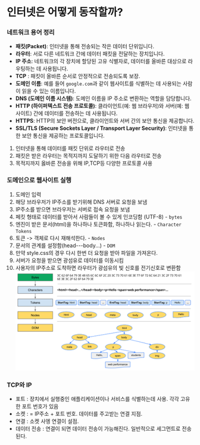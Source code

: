 # 인터넷은 어떻게 동작할까?

### 네트워크 용어 정리

- **패킷(Packet)**: 인터넷을 통해 전송되는 작은 데이터 단위입니다.
- **라우터**: 서로 다른 네트워크 간에 데이터 패킷을 전달하는 장치입니다.
- **IP 주소**: 네트워크의 각 장치에 할당된 고유 식별자로, 데이터를 올바른 대상으로 라우팅하는 데 사용됩니다.
- **TCP** : 패킷이 올바른 순서로 안정적으로 전송되도록 보장.
- **도메인 이름**: 예를 들어 `google.com`과 같이 웹사이트를 식별하는 데 사용되는 사람이 읽을 수 있는 이름입니다.
- **DNS (도메인 이름 시스템)**: 도메인 이름을 IP 주소로 변환하는 역할을 담당합니다.
- **HTTP (하이퍼텍스트 전송 프로토콜)**: 클라이언트(예: 웹 브라우저)와 서버(예: 웹 사이트) 간에 데이터를 전송하는 데 사용됩니다.
- **HTTPS**: HTTP의 보안 버전으로, 클라이언트와 서버 간의 보안 통신을 제공합니다.
- **SSL/TLS (Secure Sockets Layer / Transport Layer Security)**: 인터넷을 통한 보안 통신을 제공하는 프로토콜입니다.

1. 인터넷을 통해 데이터를 패킷 단위로 라우터로 전송
2. 패킷은 받은 라우터는 목적지까지 도달하기 위한 다음 라우터로 전송
3. 목적지까지 옳바른 전송을 위해 IP,TCP등 다양한 프로토콜 사용

### 도메인으로 웹사이트 실행
1. 도메인 입력
2.  해당 브라우저가 IP주소를 받기위해 DNS 서버로 요청을 보냄
3. IP주소를 받으면 브라우저는 서버로 접속 요청을 보냄
3. 페킷 형태로 데이터를 받아서 사람들이 볼 수 있게 인코딩함  (UTF-8) - `bytes`
4. 엔진이 받은 문서(html)을 하나하나 토큰화함, 하나하나 읽는다. - `Character` `Tokens`
5. 토큰 -> 객체로 다시 재해석한다. - `Nodes`
6. 문서의 관계를 설정함(head---body...) - `DOM`
7. 만약 style.css의 경우 다시 한번 더 요청을 받아 파일을 가져온다.
8. 서버가 요청을 받으면 광섬유로 데이터를 이동시킴
9. 사용자의 IP주소로 도착하면 라우터가 광섬유의 빛 신호를 전기신호로 변환함
![img.png](../../images/img.png)

### TCP와 IP
- 포트 : 장치에서 실행중인 애플리케이션이나 서비스를 식별하는데 사용. 각각 고유한 포트 번호가 있음
- 소켓 : = IP주소 + 포트 번호. 데이터를 주고받는 연결 지점.  
- 연결 : 소켓 사엥 연결이 설점. 
- 데이터 전송 : 연결이 되면 데이터 전송이 가능해진다. 일반적으로 세그먼트로 전송된다. 